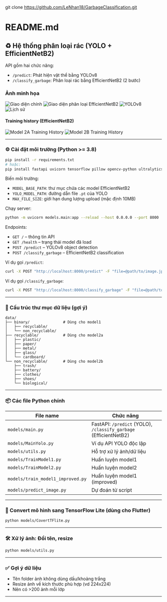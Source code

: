 git clone https://github.com/LeNhan18/GarbageClassification.git
# README.md

## ♻️ Hệ thống phân loại rác (YOLO + EfficientNetB2)

API gồm hai chức năng:
- `/predict`: Phát hiện vật thể bằng YOLOv8
- `/classify_garbage`: Phân loại rác bằng EfficientNetB2 (2 bước)

### Ảnh minh họa
![Giao diện chính](Image/GiaodienChinh.jpg)
![Giao diện phân loại EfficientNetB2](Image/GiaodienPhanLoaiEB2.jpg)
![YOLOv8](Image/YOLOV8.jpg)
![Lịch sử](Image/LichSu.jpg)

#### Training history (EfficientNetB2)
![Model 2A Training History](Image/model2a_EfficientNetB2_training_history.png)
![Model 2B Training History](Image/model_2B_EfficientNetB2_training_history.png)

---

### ⚙️ Cài đặt môi trường (Python >= 3.8)
```bash
pip install -r requirements.txt
# hoặc:
pip install fastapi uvicorn tensorflow pillow opencv-python ultralytics pydantic
```

Biến môi trường:
- `MODEL_BASE_PATH`: thư mục chứa các model EfficientNetB2
- `YOLO_MODEL_PATH`: đường dẫn file `.pt` của YOLO
- `MAX_FILE_SIZE`: giới hạn dung lượng upload (mặc định 10MB)

Chạy server:
```bash
python -m uvicorn models.main:app --reload --host 0.0.0.0 --port 8000
```

Endpoints:
- `GET /`            – thông tin API
- `GET /health`      – trạng thái model đã load
- `POST /predict`    – YOLOv8 object detection
- `POST /classify_garbage` – EfficientNetB2 classification

Ví dụ gọi `/predict`:
```bash
curl -X POST "http://localhost:8000/predict" -F "file=@path/to/image.jpg"
```

Ví dụ gọi `/classify_garbage`:
```bash
curl -X POST "http://localhost:8000/classify_garbage" -F "file=@path/to/image.jpg"
```

---

### 📁 Cấu trúc thư mục dữ liệu (gợi ý)
```
data/
├── binary/               # Dùng cho model1
│   ├── recyclable/
│   └── non_recyclable/
├── recyclable/           # Dùng cho model2a
│   ├── plastic/
│   ├── paper/
│   ├── metal/
│   ├── glass/
│   └── cardboard/
└── non_recyclable/       # Dùng cho model2b
    ├── trash/
    ├── battery/
    ├── clothes/
    ├── shoes/
    └── biological/
```

---

### 📦 Các file Python chính

| File name                         | Chức năng |
|-----------------------------------|-----------|
| `models/main.py`                  | FastAPI: `/predict` (YOLO), `/classify_garbage` (EfficientNetB2) |
| `models/MainYolo.py`              | Ví dụ API YOLO độc lập |
| `models/utils.py`                 | Hỗ trợ xử lý ảnh/dữ liệu |
| `models/TrainModel1.py`           | Huấn luyện model1 |
| `models/TrainModel2.py`           | Huấn luyện model2 |
| `models/train_model1_improved.py` | Huấn luyện model1 (improved) |
| `models/predict_image.py`         | Dự đoán từ script |

---

### 🔄 Convert mô hình sang TensorFlow Lite (dùng cho Flutter)
```bash
python models/CovertTFlite.py
```

---

### 🛠️ Xử lý ảnh: Đổi tên, resize
```bash
python models/utils.py
```

---

### ✅ Gợi ý dữ liệu
- Tên folder ảnh không dùng dấu/khoảng trắng
- Resize ảnh về kích thước phù hợp (vd 224x224)
- Nên có >200 ảnh mỗi lớp

---

